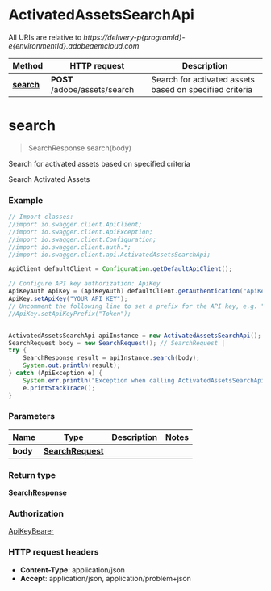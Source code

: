 # ActivatedAssetsSearchApi

All URIs are relative to *https://delivery-p{programId}-e{environmentId}.adobeaemcloud.com*

Method | HTTP request | Description
------------- | ------------- | -------------
[**search**](ActivatedAssetsSearchApi.md#search) | **POST** /adobe/assets/search | Search for activated assets based on specified criteria

<a name="search"></a>
# **search**
> SearchResponse search(body)

Search for activated assets based on specified criteria

Search Activated Assets

### Example
```java
// Import classes:
//import io.swagger.client.ApiClient;
//import io.swagger.client.ApiException;
//import io.swagger.client.Configuration;
//import io.swagger.client.auth.*;
//import io.swagger.client.api.ActivatedAssetsSearchApi;

ApiClient defaultClient = Configuration.getDefaultApiClient();

// Configure API key authorization: ApiKey
ApiKeyAuth ApiKey = (ApiKeyAuth) defaultClient.getAuthentication("ApiKey");
ApiKey.setApiKey("YOUR API KEY");
// Uncomment the following line to set a prefix for the API key, e.g. "Token" (defaults to null)
//ApiKey.setApiKeyPrefix("Token");


ActivatedAssetsSearchApi apiInstance = new ActivatedAssetsSearchApi();
SearchRequest body = new SearchRequest(); // SearchRequest | 
try {
    SearchResponse result = apiInstance.search(body);
    System.out.println(result);
} catch (ApiException e) {
    System.err.println("Exception when calling ActivatedAssetsSearchApi#search");
    e.printStackTrace();
}
```

### Parameters

Name | Type | Description  | Notes
------------- | ------------- | ------------- | -------------
 **body** | [**SearchRequest**](SearchRequest.md)|  |

### Return type

[**SearchResponse**](SearchResponse.md)

### Authorization

[ApiKey](../README.md#ApiKey)[Bearer](../README.md#Bearer)

### HTTP request headers

 - **Content-Type**: application/json
 - **Accept**: application/json, application/problem+json

